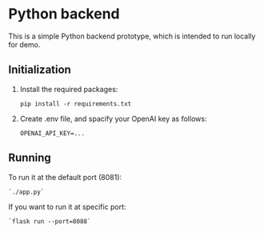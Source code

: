 # Python backend

This is a simple Python backend prototype, which is intended to run locally for demo. 

## Initialization

1. Install the required packages: 

    `pip install -r requirements.txt`

2. Create .env file, and spacify your OpenAI key as follows:

    `OPENAI_API_KEY=...`

## Running

To run it at the default port (8081):

    `./app.py`

If you want to run it at specific port:

    `flask run --port=8088`

